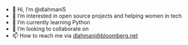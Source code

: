 - 👋 Hi, I’m @dlahmani5
- 👀 I’m interested in open source projects and helping women in tech
- 🌱 I’m currently learning Python
- 💞️ I’m looking to collaborate on 
- 📫 How to reach me via dlahmani@bloomberg.net

<!---
dlahmani5/dlahmani5 is a ✨ special ✨ repository because its `README.md` (this file) appears on your GitHub profile.
You can click the Preview link to take a look at your changes.
--->
